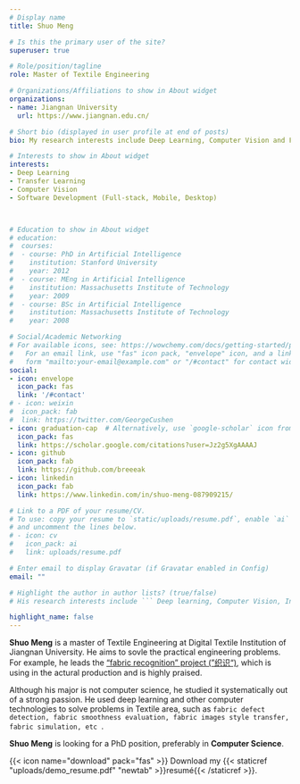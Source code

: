 ```yaml
---
# Display name
title: Shuo Meng

# Is this the primary user of the site?
superuser: true

# Role/position/tagline
role: Master of Textile Engineering

# Organizations/Affiliations to show in About widget
organizations:
- name: Jiangnan University
  url: https://www.jiangnan.edu.cn/

# Short bio (displayed in user profile at end of posts)
bio: My research interests include Deep Learning, Computer Vision and Full-stack Development.

# Interests to show in About widget
interests:
- Deep Learning 
- Transfer Learning
- Computer Vision
- Software Development (Full-stack, Mobile, Desktop)



# Education to show in About widget
# education:
#  courses:
#  - course: PhD in Artificial Intelligence
#    institution: Stanford University
#    year: 2012
#  - course: MEng in Artificial Intelligence
#    institution: Massachusetts Institute of Technology
#    year: 2009
#  - course: BSc in Artificial Intelligence
#    institution: Massachusetts Institute of Technology
#    year: 2008

# Social/Academic Networking
# For available icons, see: https://wowchemy.com/docs/getting-started/page-builder/#icons
#   For an email link, use "fas" icon pack, "envelope" icon, and a link in the
#   form "mailto:your-email@example.com" or "/#contact" for contact widget.
social:
- icon: envelope
  icon_pack: fas
  link: '/#contact'
# - icon: weixin
#  icon_pack: fab
#  link: https://twitter.com/GeorgeCushen
- icon: graduation-cap  # Alternatively, use `google-scholar` icon from `ai` icon pack
  icon_pack: fas
  link: https://scholar.google.com/citations?user=Jz2g5XgAAAAJ
- icon: github
  icon_pack: fab
  link: https://github.com/breeeak
- icon: linkedin
  icon_pack: fab
  link: https://www.linkedin.com/in/shuo-meng-087909215/

# Link to a PDF of your resume/CV.
# To use: copy your resume to `static/uploads/resume.pdf`, enable `ai` icons in `params.toml`, 
# and uncomment the lines below.
# - icon: cv
#   icon_pack: ai
#   link: uploads/resume.pdf

# Enter email to display Gravatar (if Gravatar enabled in Config)
email: ""

# Highlight the author in author lists? (true/false)
# His research interests include ``` Deep learning, Computer Vision, Intelligent Manufacturing, Full stack development (Front-end development, Back-end development, Desktop development)``` .

highlight_name: false
---
```


**Shuo Meng** is a master of Textile Engineering at Digital Textile Institution of Jiangnan University. He aims to sovle the practical engineering problems. For example, he leads the [“fabric recognition” project (”织识“)](https://www.jntex.cn/), which is using in the actural production and is highly praised. 

Although his major is not computer science, he studied it systematically out of a strong passion. He used deep learning and other computer technologies to solve problems in Textile area, such as ```fabric defect detection, fabric smoothness evaluation, fabric images style transfer, fabric simulation, etc ```.  

**Shuo Meng** is looking for a PhD position, preferably in **Computer Science**. 

{{< icon name="download" pack="fas" >}} Download my {{< staticref "uploads/demo_resume.pdf" "newtab" >}}resumé{{< /staticref >}}.
